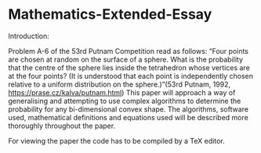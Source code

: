 # Mathematics-Extended-Essay

Introduction:

Problem A-6 of the 53rd Putnam Competition read as follows:
“Four points are chosen at random on the surface of a sphere. What is the probability that the centre of the sphere lies inside the
tetrahedron whose vertices are at the four points? (It is understood that each point is independently chosen relative to a uniform
distribution on the sphere.)”(53rd Putnam, 1992, https://prase.cz/kalva/putnam.html)
This paper will approach a way of generalising and attempting to use complex algorithms to determine the probability for any
bi-dimensional convex shape. The algorithms, software used, mathematical definitions and equations used will be described more
thoroughly throughout the paper.

For viewing the paper the code has to be compiled by a TeX editor.
